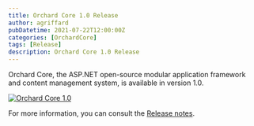 ```yaml
---
title: Orchard Core 1.0 Release
author: agriffard
pubDatetime: 2021-07-22T12:00:00Z
categories: [OrchardCore]
tags: [Release]
description: Orchard Core 1.0 Release
---
```


Orchard Core, the ASP.NET open-source modular application framework and content management system, is available in version 1.0.

[![Orchard Core 1.0](https://opengraph.githubassets.com/a74c9ca5082706a150d924255fdeb0c6a3034288305a75596e4478f044850ebc/OrchardCMS/OrchardCore/releases/tag/v1.0.0)](https://github.com/OrchardCMS/OrchardCore/releases/tag/v1.0.0)

For more information, you can consult the [Release notes](https://docs.orchardcore.net/en/latest/docs/releases/1.0.0/).

